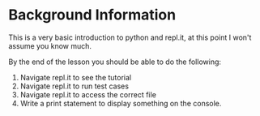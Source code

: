# Background Information

This is a very basic introduction to python and repl.it, at this point I won't assume you know much.

By the end of the lesson you should be able to do the following:

1. Navigate repl.it to see the tutorial
2. Navigate repl.it to run test cases
3. Navigate repl.it to access the correct file
4. Write a print statement to display something on the console.
